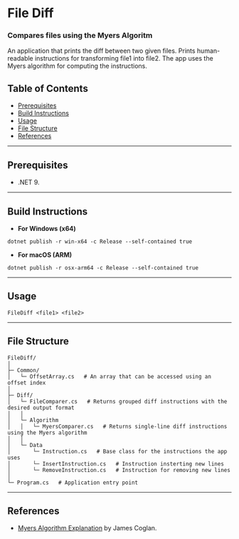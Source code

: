 # File Diff
### Compares files using the Myers Algoritm 

An application that prints the diff between two given files.
Prints human-readable instructions for transforming file1 into file2.
The app uses the Myers algorithm for computing the instructions.

## Table of Contents
- [Prerequisites](#prerequisites)
- [Build Instructions](#build-instructions)
- [Usage](#usage)
- [File Structure](#file-structure)
- [References](#references)

---

## Prerequisites
- .NET 9.

---

## Build Instructions
- **For Windows (x64)**
```
dotnet publish -r win-x64 -c Release --self-contained true
```

- **For macOS (ARM)**
```
dotnet publish -r osx-arm64 -c Release --self-contained true
```

---

## Usage
```
FileDiff <file1> <file2>
```

---

## File Structure
```
FileDiff/
│
├─ Common/
│   └─ OffsetArray.cs   # An array that can be accessed using an offset index
│
├─ Diff/
│   └─ FileComparer.cs   # Returns grouped diff instructions with the desired output format
│   │
│   └─ Algorithm
│   │   └─ MyersComparer.cs   # Returns single-line diff instructions using the Myers algorithm
│   │
│   └─ Data
│       └─ Instruction.cs   # Base class for the instructions the app uses
│       └─ InsertInstruction.cs   # Instruction insterting new lines
│       └─ RemoveInstruction.cs   # Instruction for removing new lines
│
└─ Program.cs   # Application entry point
```

---

## References
- [Myers Algorithm Explanation](https://blog.jcoglan.com/2017/02/12/the-myers-diff-algorithm-part-1/) by James Coglan.
